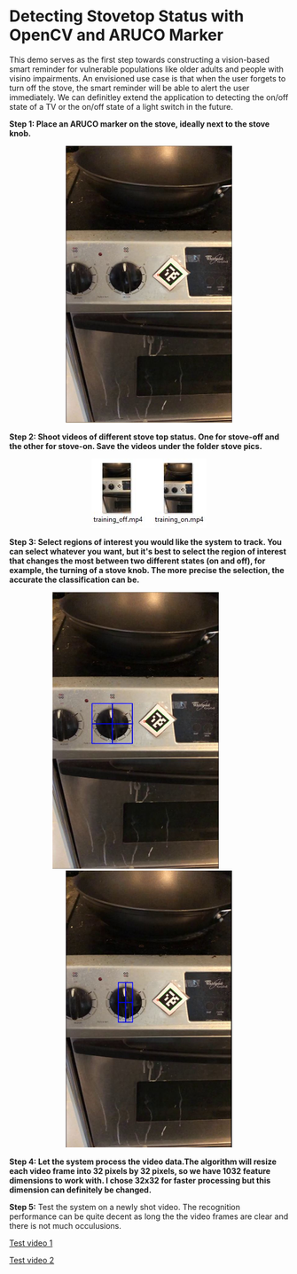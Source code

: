 # Detecting Stovetop Status with OpenCV and ARUCO Marker

This demo serves as the first step towards constructing a vision-based smart reminder for vulnerable populations like older adults and people with visino impairments. An envisioned use case is that when the user forgets to turn off the stove, the smart reminder will be able to alert the user immediately. We can definitley extend the application to detecting the on/off state of a TV or the on/off state of a light switch in the future. 

**Step 1: Place an ARUCO marker on the stove, ideally next to the stove knob.**

<p align="center">
  <img src="images/stove_pc.JPG" width="300" height="500">
</p>

**Step 2: Shoot videos of different stove top status. One for stove-off and the other for stove-on. Save the videos under the folder stove pics.**
<p align="center">
  <img src="images/training.JPG" width="206" height="125">
</p>

**Step 3: Select regions of interest you would like the system to track. You can select whatever you want, but it's best to select the region of interest that changes the most between two different states (on and off), for example, the turning of a stove knob. The more precise the selection, the accurate the classification can be.**

<p align="center">
  <img src="images/ROI_pc.JPG" width="300" height="500">
  &nbsp &nbsp &nbsp &nbsp &nbsp &nbsp
  <img src="images/ROI_PC2.JPG" width="300" height="500">
</p>


**Step 4: Let the system process the video data.The algorithm will resize each video frame into 32 pixels by 32 pixels, so we have 1032 feature dimensions to work with. I chose 32x32 for faster processing but this dimension can definitely be changed.**

**Step 5:** Test the system on a newly shot video. The recognition performance can be quite decent as long the the video frames are clear and there is not much occulusions.

<a href="https://www.youtube.com/watch?v=_EjS_oaIEd0">Test video 1</a>

<a href="https://www.youtube.com/watch?v=JHIc_5RYfXQ">Test video 2</a>
